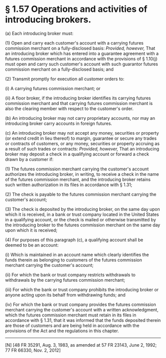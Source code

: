 # § 1.57   Operations and activities of introducing brokers.

(a) Each introducing broker must:


(1) Open and carry each customer's account with a carrying futures commission merchant on a fully-disclosed basis: *Provided, however,* That an introducing broker which has entered into a guarantee agreement with a futures commission merchant in accordance with the provisions of § 1.10(j) must open and carry such customer's account with such guarantor futures commission merchant on a fully-disclosed basis; and


(2) Transmit promptly for execution all customer orders to: 


(i) A carrying futures commission merchant; or 


(ii) A floor broker, if the introducing broker identifies its carrying futures commission merchant and that carrying futures commission merchant is also the clearing member with respect to the customer's order.


(b) An introducing broker may not carry proprietary accounts, nor may an introducing broker carry accounts in foreign futures.


(c) An introducing broker may not accept any money, securities or property (or extend credit in lieu thereof) to margin, guarantee or secure any trades or contracts of customers, or any money, securities or property accruing as a result of such trades or contracts: *Provided, however,* That an introducing broker may deposit a check in a qualifying account or forward a check drawn by a customer if:


(1) The futures commission merchant carrying the customer's account authorizes the introducing broker, in writing, to receive a check in the name of the futures commission merchant, and the introducing broker retains such written authorization in its files in accordance with § 1.31;


(2) The check is payable to the futures commission merchant carrying the customer's account;


(3) The check is deposited by the introducing broker, on the same day upon which it is received, in a bank or trust company located in the United States in a qualifying account, or the check is mailed or otherwise transmitted by the introducing broker to the futures commission merchant on the same day upon which it is received;


(4) For purposes of this paragraph (c), a qualifying account shall be deemed to be an account:


(i) Which is maintained in an account name which clearly identifies the funds therein as belonging to customers of the futures commission merchant carrying the customer's account;


(ii) For which the bank or trust company restricts withdrawals to withdrawals by the carrying futures commission merchant;


(iii) For which the bank or trust company prohibits the introducing broker or anyone acting upon its behalf from withdrawing funds; and


(iv) For which the bank or trust company provides the futures commission merchant carrying the customer's account with a written acknowledgment, which the futures commission merchant must retain in its files in accordance with § 1.31, that it was informed that the funds deposited therein are those of customers and are being held in accordance with the provisions of the Act and the regulations in this chapter.



---

[N] [48 FR 35291, Aug. 3, 1983, as amended at 57 FR 23143, June 2, 1992; 77 FR 66330, Nov. 2, 2012]




